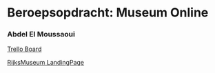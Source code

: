 # Beroepsopdracht: Museum Online

### Abdel El Moussaoui

 [Trello Board](https://trello.com/b/uywsOKyb/museum-website)

 [RijksMuseum LandingPage](http://34225.hosts1.ma-cloud.nl/Rijksmuseum/Web/)
